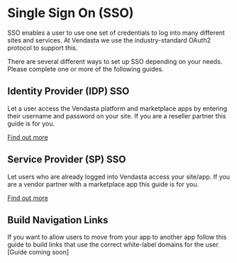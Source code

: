 # Single Sign On (SSO)

SSO enables a user to use one set of credentials to log into many different sites and services. At Vendasta we use the industry-standard OAuth2 protocol to support this.

There are several different ways to set up SSO depending on your needs. Please complete one or more of the following guides.

## Identity Provider (IDP) SSO
Let a user access the Vendasta platform and marketplace apps by entering their username and password on your site. If you are a reseller partner this guide is for you.

[Find out more](Identity-Provider-(IDP)-SSO.md)

## Service Provider (SP) SSO
Let users who are already logged into Vendasta access your site/app. If you are a vendor partner with a marketplace app this guide is for you.

[Find out more](https://developers.vendasta.com/vendor/ZG9jOjE2NTY5Mzky-requirement-2-sso-o-auth2-3-legged-flow)

## Build Navigation Links
If you want to allow users to move from your app to another app follow this guide to build links that use the correct white-label domains for the user.
[Guide coming soon]
